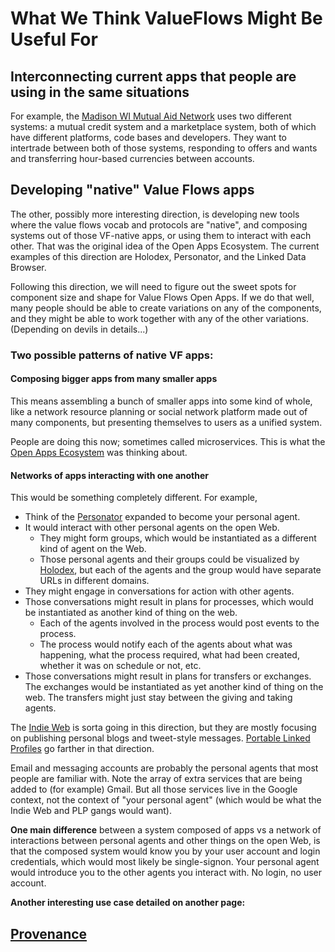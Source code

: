 # What We Think ValueFlows Might Be Useful For

## Interconnecting current apps that people are using in the same situations

For example, the [Madison WI Mutual Aid Network](http://www.mutualaidnetwork.org/) uses two different systems: a mutual credit system and a marketplace system, both of which have different platforms, code bases and developers. They want to intertrade between both of those systems, responding to offers and wants and transferring hour-based currencies between accounts.

## Developing "native" Value Flows apps

The other, possibly more interesting direction, is developing new tools where the value flows vocab and protocols are "native", and composing systems out of those VF-native apps, or using them to interact with each other. 
That was the original idea of the Open Apps Ecosystem. The current examples of this direction are Holodex, Personator, and the Linked Data Browser.

Following this direction, we will need to figure out the sweet spots for component size and shape for Value Flows Open Apps. If we do that well, many people should be able to create variations on any of the components, and they might be able to work together with any of the other variations. (Depending on devils in details...)

### Two possible patterns of native VF apps:

#### Composing bigger apps from many smaller apps

This means assembling a bunch of smaller apps into some kind of whole, like a network resource planning or social network platform made out of many components, but presenting themselves to users as a unified system.

People are doing this now; sometimes called microservices. This is what the [Open Apps Ecosystem](https://docs.google.com/document/d/1lfy9Q2OdssTMPm-mZ23UVDutfsCYhH_z0qz1bpsOfco/edit?usp=sharing) was thinking about.

#### Networks of apps interacting with one another

This would be something completely different. For example, 
* Think of the [Personator](https://github.com/holodex/personator) expanded to become your personal agent.
* It would interact with other personal agents on the open Web. 
    * They might form groups, which would be instantiated as a different kind of agent on the Web.
    * Those personal agents and their groups could be visualized by [Holodex](https://github.com/open-app/holodex), but each of the agents and the group would have separate URLs in different domains.
* They might engage in conversations for action with other agents.
* Those conversations might result in plans for processes, which would be instantiated as another kind of thing on the web.
    * Each of the agents involved in the process would post events to the process.
    * The process would notify each of the agents about what was happening, what the process required, what had been created, whether it was on schedule or not, etc.
* Those conversations might result in plans for transfers or exchanges. The exchanges would be instantiated as yet another kind of thing on the web. The transfers might just stay between the giving and taking agents.

The [Indie Web](https://indiewebcamp.com/Projects) is sorta going in this direction, but they are mostly focusing on publishing personal blogs and tweet-style messages. [Portable Linked Profiles](https://github.com/hackers4peace/plp-docs) go farther in that direction. 

Email and messaging accounts are probably the personal agents that most people are familiar with. Note the array of extra services that are being added to (for example) Gmail. But all those services live in the Google context, not the context of "your personal agent" (which would be what the Indie Web and PLP gangs would want).

**One main difference** between a system composed of apps vs a network of interactions between personal agents and other things on the open Web, is that the composed system would know you by your user account and login credentials, which would most likely be single-signon. Your personal agent would introduce you to the other agents you interact with. No login, no user account. 

**Another interesting use case detailed on another page:**
## [Provenance](https://github.com/valueflows/valueflows/wiki/Provenance)

